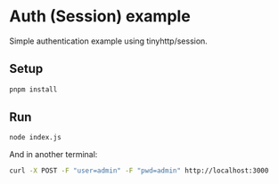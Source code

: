 # Auth (Session) example

Simple authentication example using tinyhttp/session.

## Setup

```sh
pnpm install
```

## Run

```sh
node index.js
```

And in another terminal:

```sh
curl -X POST -F "user=admin" -F "pwd=admin" http://localhost:3000
```
